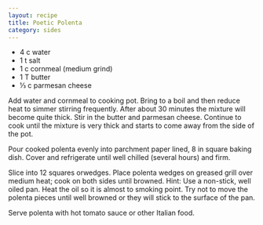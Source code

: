 ```yaml
---
layout: recipe
title: Poetic Polenta
category: sides
---
```

- 4 c water
- 1 t salt
- 1 c cornmeal (medium grind)
- 1 T butter
- ⅓ c parmesan cheese

Add water and cornmeal to cooking pot. Bring to a boil and then reduce heat to simmer stirring frequently.
After about 30 minutes the mixture will become quite thick. Stir in the butter and parmesan cheese. Continue to cook until the mixture is very thick and starts to come away from the side of the pot.

Pour cooked polenta evenly into parchment paper lined, 8 in square baking dish. Cover and refrigerate until well chilled (several hours) and firm.

Slice into 12 squares orwedges. Place polenta wedges on greased grill over medium heat; cook on both sides until browned.
Hint: Use a non-stick, well oiled pan. Heat the oil so it is almost to smoking point. Try not to move the polenta pieces until well browned or they will stick to the surface of the pan.

Serve polenta with hot tomato sauce or other Italian food.
